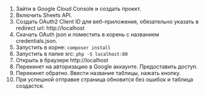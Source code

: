 1. Зайти в Google Cloud Console и создать проект.
2. Включить Sheets API.
3. Создать OAuth2 Client ID для веб-приложения, обязательно указать в redirect url: http://localhost
4. Скачать OAuth json и поместить в корень с названием credentials.json.
5. Запустить в корне: `composer install`
6. Запустить в папке src: `php -S localhost:80`
7. Открыть в браузере http://localhost
8. Перекинет на авторизацию в Google аккаунте. Предоставить доступ.
9. Перекинет обратно. Ввести название таблицы, нажать кнопку.
10. При успешной отправке страница обновится без ошибок и таблица создастся.
